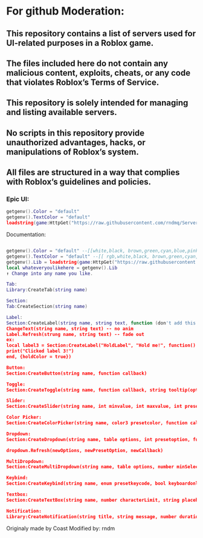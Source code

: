 # For github Moderation:
## This repository contains a list of servers used for UI-related purposes in a Roblox game. 
## The files included here do not contain any malicious content, exploits, cheats, or any code that violates Roblox’s Terms of Service.

## This repository is solely intended for managing and listing available servers.
## No scripts in this repository provide unauthorized advantages, hacks, or manipulations of Roblox’s system.
## All files are structured in a way that complies with Roblox’s guidelines and policies.

### Epic UI:
```lua
getgenv().Color = "default"
getgenv().TextColor = "default"
loadstring(game:HttpGet("https://raw.githubusercontent.com/rndmq/Serverlist/refs/heads/main/Loader"))()
```
Documentation:
```lua

getgenv().Color = "default" --[[white,black, brown,green,cyan,blue,pink,purple,red,yellow,orange ]]--
getgenv().TextColor = "default" --[[ rgb,white,black, brown,green,cyan,blue,pink,purple,red,yellow,orange ]]--
getgenv().Lib = loadstring(game:HttpGet("https://raw.githubusercontent.com/rndmq/Serverlist/refs/heads/main/source.lua.txt"))()
local whateveryoulikehere = getgenv().Lib
↑ Change into any name you like.

Tab:
Library:CreateTab(string name)

Section:
Tab:CreateSection(string name)

Label:
Section:CreateLabel(string name, string text, function (don't add this if no any function), {holdColor = true/false})
ChangeText(string name, string text) -- no anim
Label.Refresh(strung name, string text) -- fade out
ex:
local label3 = Section:CreateLabel("HoldLabel", "Hold me!", function()
print("Clicked label 3!")
end, {holdColor = true})

Button:
Section:CreateButton(string name, function callback)

Toggle:
Section:CreateToggle(string name, function callback, string tooltip(optional))

Slider:
Section:CreateSlider(string name, int minvalue, int maxvalue, int presetvalue, bool precisemode, function callback)

Color Picker:
Section:CreateColorPicker(string name, color3 presetcolor, function callback)

Dropdown:
Section:CreateDropdown(string name, table options, int presetoption, function callback)

dropdown.Refresh(newOptions, newPresetOption, newCallback)

MultiDropdown:
Section:CreateMultiDropdown(string name, table options, number minSelect, number maxSelect, table presetOptions, function callback)

Keybind:
Section:CreateKeybind(string name, enum presetkeycode, bool keyboardonly, bool holdmode, function callback)

Textbox:
Section:CreateTextBox(string name, number characterLimit, string placeholderText, function callback)

Notification:
Library:CreateNotification(string title, string message, number duration, table buttonTexts (max 5), function buttonCallback)
```
Originaly made by Coast
Modified by: rndm
